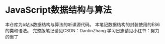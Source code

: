 # JavaScript数据结构与算法

本仓库为b站js数据结构与算法的听课源代码。
本笔记数据结构的封装使用的ES6的类和语法。
完整版笔记请见CSDN：DantinZhang
学习日志请见小红书：努力的但丁
